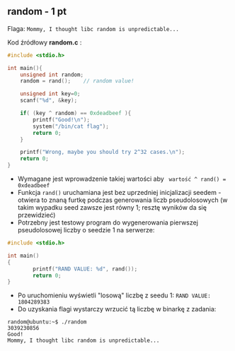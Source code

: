 ## random - 1 pt ##

Flaga: `Mommy, I thought libc random is unpredictable...`

Kod źródłowy **random.c** :

```c
#include <stdio.h>

int main(){
	unsigned int random;
	random = rand();	// random value!

	unsigned int key=0;
	scanf("%d", &key);

	if( (key ^ random) == 0xdeadbeef ){
		printf("Good!\n");
		system("/bin/cat flag");
		return 0;
	}

	printf("Wrong, maybe you should try 2^32 cases.\n");
	return 0;
}
```

* Wymagane jest wprowadzenie takiej wartości aby ` wartość ^ rand() = 0xdeadbeef`
* Funkcja `rand()` uruchamiana jest bez uprzedniej inicjalizacji seedem - otwiera to znaną furtkę podczas generowania liczb pseudolosowych (w takim wypadku seed zawsze jest równy 1; resztę wyników da się przewidzieć)
* Potrzebny jest testowy program do wygenerowania pierwszej pseudolosowej liczby o seedzie 1 na serwerze:

```c
#include <stdio.h>

int main()
{
        printf("RAND VALUE: %d", rand());
        return 0;
}
```
* Po uruchomieniu wyświetli "losową" liczbę z seedu 1: `RAND VALUE: 1804289383`
* Do uzyskania flagi wystarczy wrzucić tą liczbę w binarkę z zadania:
```
random@ubuntu:~$ ./random 
3039230856
Good!
Mommy, I thought libc random is unpredictable...
```
